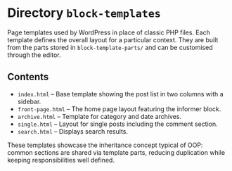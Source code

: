 # Directory `block-templates`

Page templates used by WordPress in place of classic PHP files. Each template defines the overall layout for a particular context. They are built from the parts stored in `block-template-parts/` and can be customised through the editor.

## Contents

- `index.html` – Base template showing the post list in two columns with a sidebar.
- `front-page.html` – The home page layout featuring the informer block.
- `archive.html` – Template for category and date archives.
- `single.html` – Layout for single posts including the comment section.
- `search.html` – Displays search results.

These templates showcase the inheritance concept typical of OOP: common sections are shared via template parts, reducing duplication while keeping responsibilities well defined.
